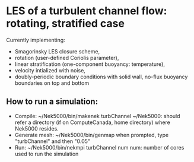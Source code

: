 # LES of a turbulent channel flow: rotating, stratified case
Currently implementing:
* Smagorinsky LES closure scheme,
* rotation (user-defined Coriolis parameter),
* linear stratification (one-component buoyancy: temperature),
* velocity intialized with noise,
* doubly-periodic boundary conditions with solid wall, no-flux buoyancy boundaries on top and bottom

## How to run a simulation:
* Compile:
~/Nek5000/bin/makenek turbChannel
~/Nek5000: should refer a directory (if on ComputeCanada, home directory) where Nek5000 resides.
* Generate mesh:
~/Nek5000/bin/genmap
when prompted, type "turbChannel" and then "0.05"
* Run:
~/Nek5000/bin/nekmpi turbChannel num
num: number of cores used to run the simulation
